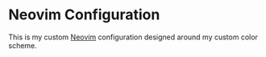 # Neovim Configuration

This is my custom [Neovim] configuration designed around my custom color scheme.

[neovim]: https://github.com/neovim/neovim
